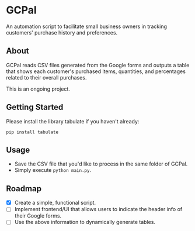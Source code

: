 # GCPal
An automation script to facilitate small business owners in tracking customers' purchase history and preferences.

## About
GCPal reads CSV files generated from the Google forms and outputs a table that shows each customer's purchased items, quantities, and percentages related to their overall purchases. 

This is an ongoing project.


## Getting Started
Please install the library tabulate if you haven't already:

```
pip install tabulate
```

## Usage
* Save the CSV file that you'd like to process in the same folder of GCPal.
* Simply execute `python main.py`.

## Roadmap
- [x] Create a simple, functional script.
- [ ] Implement frontend/UI that allows users to indicate the header info of their Google forms.
- [ ] Use the above information to dynamically generate tables.
